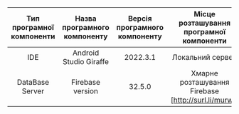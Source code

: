 |Тип програмної компоненти|Назва програмного компоненту|Версія програмного компоненту|Місце розташування програмної компоненти|
|:-----:|:-----:|:-----:|:-----:|
|IDE|Android Studio Giraffe|2022.3.1|Локальний сервер|
|DataBase Server|Firebаse version|32.5.0|Хмарне розташування Firebase [http://surl.li/murwr]|
